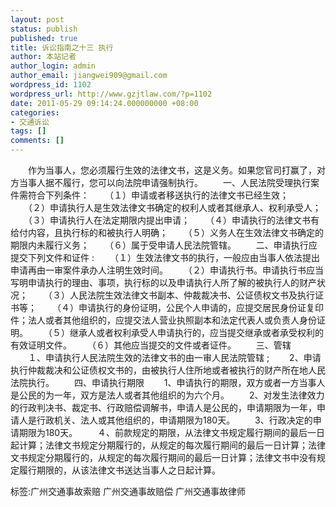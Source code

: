 ```yaml
---
layout: post
status: publish
published: true
title: 诉讼指南之十三 执行
author: 本站记者
author_login: admin
author_email: jiangwei909@gmail.com
wordpress_id: 1102
wordpress_url: http://www.gzjtlaw.com/?p=1102
date: 2011-05-29 09:14:24.000000000 +08:00
categories:
- 交通诉讼
tags: []
comments: []
---
```

　　作为当事人，您必须履行生效的法律文书，这是义务。如果您官司打赢了，对方当事人据不履行，您可以向法院申请强制执行。 　　一、人民法院受理执行案件需符合下列条件： 　　（１）申请或者移送执行的法律文书已经生效； 　　（２）申请执行人是生效法律文书确定的权利人或者其继承人、权利承受人； 　　（３）申请执行人在法定期限内提出申请； 　　（４）申请执行的法律文书有给付内容，且执行标的和被执行人明确； 　　（５）义务人在生效法律文书确定的期限内未履行义务； 　　（６）属于受申请人民法院管辖。 　　二、申请执行应提交下列文件和证件 : 　　（１）生效法律文书的执行，一般应由当事人依法提出申请再由一审案件承办人注明生效时间。 　　（２）申请执行书。申请执行书应当写明申请执行的理由、事项，执行标的以及申请执行人所了解的被执行人的财产状况； 　　（３）人民法院生效法律文书副本、仲裁裁决书、公证债权文书及执行证书等； 　　（４）申请执行的身份证明，公民个人申请的，应提交居民身份证复印件；法人或者其他组织的，应提交法人营业执照副本和法定代表人或负责人身份证明。 　　（５）继承人或者权利承受人申请执行的，应当提交继承或者承受权利的有效证明文件。 　　（６）其他应当提交的文件或者证件。 　　三、管辖 　　１、申请执行人民法院生效的法律文书的由一审人民法院管辖 ; 　　2、申请执行仲裁裁决和公证债权文书的，由被执行人住所地或者被执行的财产所在地人民法院执行。 　　四、申请执行期限 　　1、申请执行的期限，双方或者一方当事人是公民的为一年，双方是法人或者其他组织的为六个月。 　　2、对发生法律效力的行政判决书、裁定书、行政赔偿调解书，申请人是公民的，申请期限为一年，申请人是行政机关、法人或其他组织的，申请期限为180天。 　　3、行政决定的申请期限为180天。 　　４、前款规定的期限，从法律文书规定履行期间的最后一日起计算；法律文书规定分期履行的，从规定的每次履行期间的最后一日计算；法律文书规定分期履行的，从规定的每次履行期间的最后一日计算；法律文书中没有规定履行期限的，从该法律文书送达当事人之日起计算。 标签:广州交通事故索赔 广州交通事故赔偿 广州交通事故律师
